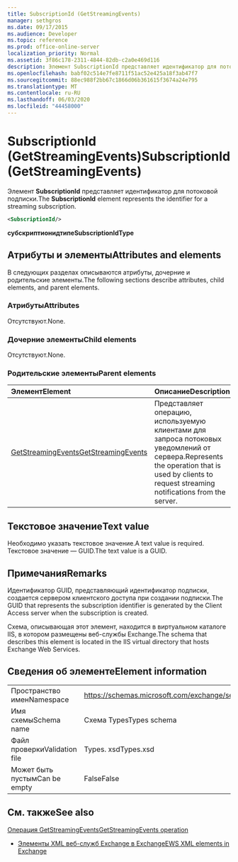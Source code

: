 ```yaml
---
title: SubscriptionId (GetStreamingEvents)
manager: sethgros
ms.date: 09/17/2015
ms.audience: Developer
ms.topic: reference
ms.prod: office-online-server
localization_priority: Normal
ms.assetid: 3f86c178-2311-4844-82db-c2a0e469d116
description: Элемент SubscriptionId представляет идентификатор для потоковой подписки.
ms.openlocfilehash: babf02c514e7fe8711f51ac52e425a18f3ab47f7
ms.sourcegitcommit: 88ec988f2bb67c1866d06b361615f3674a24e795
ms.translationtype: MT
ms.contentlocale: ru-RU
ms.lasthandoff: 06/03/2020
ms.locfileid: "44458000"
---
```

# <a name="subscriptionid-getstreamingevents"></a><span data-ttu-id="aa180-103">SubscriptionId (GetStreamingEvents)</span><span class="sxs-lookup"><span data-stu-id="aa180-103">SubscriptionId (GetStreamingEvents)</span></span>

<span data-ttu-id="aa180-104">Элемент **SubscriptionId** представляет идентификатор для потоковой подписки.</span><span class="sxs-lookup"><span data-stu-id="aa180-104">The **SubscriptionId** element represents the identifier for a streaming subscription.</span></span> 
  
```XML
<SubscriptionId/>
```

 <span data-ttu-id="aa180-105">**субскриптионидтипе**</span><span class="sxs-lookup"><span data-stu-id="aa180-105">**SubscriptionIdType**</span></span>
## <a name="attributes-and-elements"></a><span data-ttu-id="aa180-106">Атрибуты и элементы</span><span class="sxs-lookup"><span data-stu-id="aa180-106">Attributes and elements</span></span>

<span data-ttu-id="aa180-107">В следующих разделах описываются атрибуты, дочерние и родительские элементы.</span><span class="sxs-lookup"><span data-stu-id="aa180-107">The following sections describe attributes, child elements, and parent elements.</span></span>
  
### <a name="attributes"></a><span data-ttu-id="aa180-108">Атрибуты</span><span class="sxs-lookup"><span data-stu-id="aa180-108">Attributes</span></span>

<span data-ttu-id="aa180-109">Отсутствуют.</span><span class="sxs-lookup"><span data-stu-id="aa180-109">None.</span></span>
  
### <a name="child-elements"></a><span data-ttu-id="aa180-110">Дочерние элементы</span><span class="sxs-lookup"><span data-stu-id="aa180-110">Child elements</span></span>

<span data-ttu-id="aa180-111">Отсутствуют.</span><span class="sxs-lookup"><span data-stu-id="aa180-111">None.</span></span>
  
### <a name="parent-elements"></a><span data-ttu-id="aa180-112">Родительские элементы</span><span class="sxs-lookup"><span data-stu-id="aa180-112">Parent elements</span></span>

|<span data-ttu-id="aa180-113">**Элемент**</span><span class="sxs-lookup"><span data-stu-id="aa180-113">**Element**</span></span>|<span data-ttu-id="aa180-114">**Описание**</span><span class="sxs-lookup"><span data-stu-id="aa180-114">**Description**</span></span>|
|:-----|:-----|
|[<span data-ttu-id="aa180-115">GetStreamingEvents</span><span class="sxs-lookup"><span data-stu-id="aa180-115">GetStreamingEvents</span></span>](getstreamingevents.md) <br/> |<span data-ttu-id="aa180-116">Представляет операцию, используемую клиентами для запроса потоковых уведомлений от сервера.</span><span class="sxs-lookup"><span data-stu-id="aa180-116">Represents the operation that is used by clients to request streaming notifications from the server.</span></span>  <br/> |
   
## <a name="text-value"></a><span data-ttu-id="aa180-117">Текстовое значение</span><span class="sxs-lookup"><span data-stu-id="aa180-117">Text value</span></span>

<span data-ttu-id="aa180-118">Необходимо указать текстовое значение.</span><span class="sxs-lookup"><span data-stu-id="aa180-118">A text value is required.</span></span> <span data-ttu-id="aa180-119">Текстовое значение — GUID.</span><span class="sxs-lookup"><span data-stu-id="aa180-119">The text value is a GUID.</span></span>
  
## <a name="remarks"></a><span data-ttu-id="aa180-120">Примечания</span><span class="sxs-lookup"><span data-stu-id="aa180-120">Remarks</span></span>

<span data-ttu-id="aa180-121">Идентификатор GUID, представляющий идентификатор подписки, создается сервером клиентского доступа при создании подписки.</span><span class="sxs-lookup"><span data-stu-id="aa180-121">The GUID that represents the subscription identifier is generated by the Client Access server when the subscription is created.</span></span>
  
<span data-ttu-id="aa180-122">Схема, описывающая этот элемент, находится в виртуальном каталоге IIS, в котором размещены веб-службы Exchange.</span><span class="sxs-lookup"><span data-stu-id="aa180-122">The schema that describes this element is located in the IIS virtual directory that hosts Exchange Web Services.</span></span>
  
## <a name="element-information"></a><span data-ttu-id="aa180-123">Сведения об элементе</span><span class="sxs-lookup"><span data-stu-id="aa180-123">Element information</span></span>

|||
|:-----|:-----|
|<span data-ttu-id="aa180-124">Пространство имен</span><span class="sxs-lookup"><span data-stu-id="aa180-124">Namespace</span></span>  <br/> |https://schemas.microsoft.com/exchange/services/2006/types  <br/> |
|<span data-ttu-id="aa180-125">Имя схемы</span><span class="sxs-lookup"><span data-stu-id="aa180-125">Schema name</span></span>  <br/> |<span data-ttu-id="aa180-126">Схема Types</span><span class="sxs-lookup"><span data-stu-id="aa180-126">Types schema</span></span>  <br/> |
|<span data-ttu-id="aa180-127">Файл проверки</span><span class="sxs-lookup"><span data-stu-id="aa180-127">Validation file</span></span>  <br/> |<span data-ttu-id="aa180-128">Types. xsd</span><span class="sxs-lookup"><span data-stu-id="aa180-128">Types.xsd</span></span>  <br/> |
|<span data-ttu-id="aa180-129">Может быть пустым</span><span class="sxs-lookup"><span data-stu-id="aa180-129">Can be empty</span></span>  <br/> |<span data-ttu-id="aa180-130">False</span><span class="sxs-lookup"><span data-stu-id="aa180-130">False</span></span>  <br/> |
   
## <a name="see-also"></a><span data-ttu-id="aa180-131">См. также</span><span class="sxs-lookup"><span data-stu-id="aa180-131">See also</span></span>



[<span data-ttu-id="aa180-132">Операция GetStreamingEvents</span><span class="sxs-lookup"><span data-stu-id="aa180-132">GetStreamingEvents operation</span></span>](getstreamingevents-operation.md)


- [<span data-ttu-id="aa180-133">Элементы XML веб-служб Exchange в Exchange</span><span class="sxs-lookup"><span data-stu-id="aa180-133">EWS XML elements in Exchange</span></span>](ews-xml-elements-in-exchange.md)

